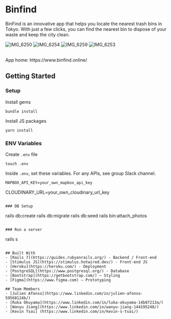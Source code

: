 # Binfind

BinFind is an innovative app that helps you locate the nearest trash bins in Tokyo. 
With just a few clicks, you can find the nearest bin to dispose of your waste and keep the city clean.


![IMG_6250](https://user-images.githubusercontent.com/51001611/224602108-94979647-0a00-45ac-82b1-272fd3b6729b.jpg)
![IMG_6254](https://user-images.githubusercontent.com/51001611/224602240-dbd01d04-12a0-4178-833a-3ceaf75a403c.jpg)
![IMG_6259](https://user-images.githubusercontent.com/51001611/224602265-0bfb67e5-9dd4-4929-908a-ecd9a21f0bde.jpg)
![IMG_6253](https://user-images.githubusercontent.com/51001611/224602568-d10d0a60-6dd2-4a60-ad9f-7ee25f111a41.jpg)

<br>
App home: https://www.binfind.online/
   

## Getting Started
### Setup

Install gems
```
bundle install
```
Install JS packages
```
yarn install
```
### ENV Variables
Create `.env` file
```
touch .env
```
Inside `.env`, set these variables. For any APIs, see group Slack channel.
```
MAPBOX_API_KEY=your_own_mapbox_api_key
```
CLOUDINARY_URL=your_own_cloudinary_url_key
```

### DB Setup
```
rails db:create
rails db:migrate
rails db:seed
rails bin:attach_photos
```

### Run a server
```
rails s
```

## Built With
- [Rails 7](https://guides.rubyonrails.org/) - Backend / Front-end
- [Stimulus JS](https://stimulus.hotwired.dev/) - Front-end JS
- [Heroku](https://heroku.com/) - Deployment
- [PostgreSQL](https://www.postgresql.org/) - Database
- [Bootstrap](https://getbootstrap.com/) — Styling
- [Figma](https://www.figma.com) — Prototyping

## Team Members
- [Julien Afonso](https://www.linkedin.com/in/julien-afonso-59568124b/)
- [Ruka Okuyama](https://www.linkedin.com/in/luka-okuyama-14b87213a/)
- [Wanyu Jiang](https://www.linkedin.com/in/wanyu-jiang-144195248/)
- [Kevin Tsai] (https://www.linkedin.com/in/kevin-s-tsai/)
